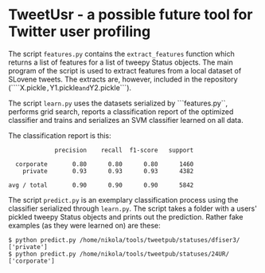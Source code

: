 # TweetUsr - a possible future tool for Twitter user profiling

The script ```features.py``` contains the ```extract_features``` function which returns a list of features for a list of tweepy Status objects. The main program of the script is used to extract features from a local dataset of SLovene tweets. The extracts are, however, included in the repository (````X.pickle```,```Y1.pickle``` and ```Y2.pickle```).

The script ```learn.py``` uses the datasets serialized by ```features.py``, performs grid search, reports a classification report of the optimized classifier and trains and serializes an SVM classifier learned on all data.

The classification report is this:

```
             precision    recall  f1-score   support

  corporate       0.80      0.80      0.80      1460
    private       0.93      0.93      0.93      4382

avg / total       0.90      0.90      0.90      5842

```

The script ```predict.py``` is an exemplary classification process using the classifier serialized through ```learn.py```. The script takes a folder with a users' pickled tweepy Status objects and prints out the prediction. Rather fake examples (as they were learned on) are these:

```
$ python predict.py /home/nikola/tools/tweetpub/statuses/dfiser3/
['private']
$ python predict.py /home/nikola/tools/tweetpub/statuses/24UR/
['corporate']
```
